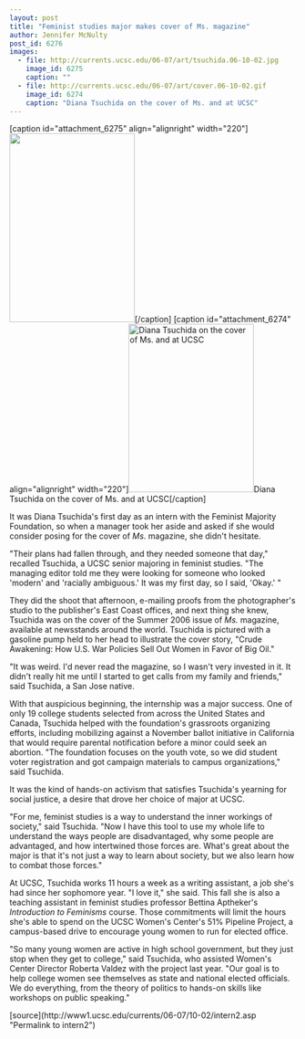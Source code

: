 ```yaml
---
layout: post
title: "Feminist studies major makes cover of Ms. magazine"
author: Jennifer McNulty
post_id: 6276
images:
  - file: http://currents.ucsc.edu/06-07/art/tsuchida.06-10-02.jpg
    image_id: 6275
    caption: ""
  - file: http://currents.ucsc.edu/06-07/art/cover.06-10-02.gif
    image_id: 6274
    caption: "Diana Tsuchida on the cover of Ms. and at UCSC"
---
```


[caption id="attachment_6275" align="alignright" width="220"]<a href="http://localhost/mysite/wp-content/uploads/2006/10/tsuchida.06-10-02.jpg"><img class="size-full wp-image-6275" src="http://localhost/mysite/wp-content/uploads/2006/10/tsuchida.06-10-02.jpg" alt="" width="220" height="331" /></a>[/caption]
[caption id="attachment_6274" align="alignright" width="220"]<a href="http://localhost/mysite/wp-content/uploads/2006/10/cover.06-10-02.gif"><img class="size-full wp-image-6274" src="http://localhost/mysite/wp-content/uploads/2006/10/cover.06-10-02.gif" alt="Diana Tsuchida on the cover of Ms. and at UCSC" width="220" height="295" /></a>Diana Tsuchida on the cover of Ms. and at UCSC[/caption]
<a name="content" id="content"></a>
<p>
  It was Diana Tsuchida's first day as an intern with the Feminist Majority Foundation, so when a manager took her aside and asked if she would consider posing for the cover of <i>Ms.</i> magazine, she didn't hesitate.
</p>
<p>
  "Their plans had fallen through, and they needed someone that day," recalled Tsuchida, a UCSC senior majoring in feminist studies. "The managing editor told me they were looking for someone who looked 'modern' and 'racially ambiguous.' It was my first day, so I said, 'Okay.' "
</p>
<p>
  They did the shoot that afternoon, e-mailing proofs from the photographer's studio to the publisher's East Coast offices, and next thing she knew, Tsuchida was on the cover of the Summer 2006 issue of <i>Ms.</i> magazine, available at newsstands around the world. Tsuchida is pictured with a gasoline pump held to her head to illustrate the cover story, "Crude Awakening: How U.S. War Policies Sell Out Women in Favor of Big Oil."
</p>
<p>
  "It was weird. I'd never read the magazine, so I wasn't very invested in it. It didn't really hit me until I started to get calls from my family and friends," said Tsuchida, a San Jose native.
</p>
<p>
  With that auspicious beginning, the internship was a major success. One of only 19 college students selected from across the United States and Canada, Tsuchida helped with the foundation's grassroots organizing efforts, including mobilizing against a November ballot initiative in California that would require parental notification before a minor could seek an abortion. "The foundation focuses on the youth vote, so we did student voter registration and got campaign materials to campus organizations," said Tsuchida.
</p>
<p>
  It was the kind of hands-on activism that satisfies Tsuchida's yearning for social justice, a desire that drove her choice of major at UCSC.
</p>
<p>
  "For me, feminist studies is a way to understand the inner workings of society," said Tsuchida. "Now I have this tool to use my whole life to understand the ways people are disadvantaged, why some people are advantaged, and how intertwined those forces are. What's great about the major is that it's not just a way to learn about society, but we also learn how to combat those forces."
</p>
<p>
  At UCSC, Tsuchida works 11 hours a week as a writing assistant, a job she's had since her sophomore year. "I love it," she said. This fall she is also a teaching assistant in feminist studies professor Bettina Aptheker's <i>Introduction to Feminisms</i> course. Those commitments will limit the hours she's able to spend on the UCSC Women's Center's 51% Pipeline Project, a campus-based drive to encourage young women to run for elected office.
</p>
<p>
  "So many young women are active in high school government, but they just stop when they get to college," said Tsuchida, who assisted Women's Center Director Roberta Valdez with the project last year. "Our goal is to help college women see themselves as state and national elected officials. We do everything, from the theory of politics to hands-on skills like workshops on public speaking."
</p>
[source](http://www1.ucsc.edu/currents/06-07/10-02/intern2.asp "Permalink to intern2")
